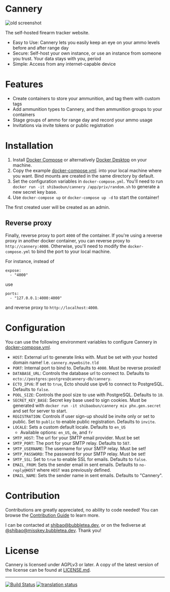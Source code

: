 # Cannery

![old screenshot](https://gitea.bubbletea.dev/shibao/cannery/raw/branch/stable/home.png)

The self-hosted firearm tracker website.

* Easy to Use: Cannery lets you easily keep an eye on your ammo levels before
  and after range day
* Secure: Self-host your own instance, or use an instance from someone you
  trust. Your data stays with you, period
* Simple: Access from any internet-capable device

# Features

- Create containers to store your ammunition, and tag them with custom tags
- Add ammunition types to Cannery, and then ammunition groups to your containers
- Stage groups of ammo for range day and record your ammo usage
- Invitations via invite tokens or public registration

# Installation

1. Install [Docker Compose](https://docs.docker.com/compose/install/) or alternatively [Docker Desktop](https://docs.docker.com/desktop/) on your machine.
1. Copy the example [docker-compose.yml](https://gitea.bubbletea.dev/shibao/cannery/src/branch/stable/docker-compose.yml). into your local machine where you want.
   Bind mounts are created in the same directory by default.
1. Set the configuration variables in `docker-compose.yml`. You'll need to run
   `docker run -it shibaobun/cannery /app/priv/random.sh` to generate a new
   secret key base.
1. Use `docker-compose up` or `docker-compose up -d` to start the container!

The first created user will be created as an admin.

## Reverse proxy

Finally, reverse proxy to port `4000` of the container. If you're using a reverse proxy in another docker container, you can reverse proxy to `http://cannery:4000`. Otherwise, you'll need to modify the `docker-compose.yml` to bind the port to your local machine.

For instance, instead of
```
expose:
  - "4000"
```

use
```
ports:
  - "127.0.0.1:4000:4000"
```
and reverse proxy to `http://localhost:4000`.

# Configuration

You can use the following environment variables to configure Cannery in
[docker-compose.yml](https://gitea.bubbletea.dev/shibao/cannery/src/branch/stable/docker-compose.yml).

- `HOST`: External url to generate links with. Must be set with your hosted
  domain name! I.e. `cannery.mywebsite.tld`
- `PORT`: Internal port to bind to. Defaults to `4000`. Must be reverse proxied!
- `DATABASE_URL`: Controls the database url to connect to. Defaults to
  `ecto://postgres:postgres@cannery-db/cannery`.
- `ECTO_IPV6`: If set to `true`, Ecto should use ipv6 to connect to PostgreSQL.
  Defaults to `false`.
- `POOL_SIZE`: Controls the pool size to use with PostgreSQL. Defaults to `10`.
- `SECRET_KEY_BASE`: Secret key base used to sign cookies. Must be generated
  with `docker run -it shibaobun/cannery mix phx.gen.secret` and set for server to start.
- `REGISTRATION`: Controls if user sign-up should be invite only or set to
  public. Set to `public` to enable public registration. Defaults to `invite`.
- `LOCALE`: Sets a custom default locale. Defaults to `en_US`
  - Available options: `en_US`, `de`, and `fr`
- `SMTP_HOST`: The url for your SMTP email provider. Must be set
- `SMTP_PORT`: The port for your SMTP relay. Defaults to `587`.
- `SMTP_USERNAME`: The username for your SMTP relay. Must be set!
- `SMTP_PASSWORD`: The password for your SMTP relay. Must be set!
- `SMTP_SSL`: Set to `true` to enable SSL for emails. Defaults to `false`.
- `EMAIL_FROM`: Sets the sender email in sent emails. Defaults to
  `no-reply@HOST` where `HOST` was previously defined.
- `EMAIL_NAME`: Sets the sender name in sent emails. Defaults to "Cannery".

# Contribution

Contributions are greatly appreciated, no ability to code needed! You can browse
the [Contribution
Guide](https://gitea.bubbletea.dev/shibao/cannery/src/branch/stable/CONTRIBUTING.md)
to learn more.

I can be contacted at [shibao@bubbletea.dev](mailto:shibao@bubbletea.dev), or on
the fediverse at
[@shibao@misskey.bubbletea.dev](https://misskey.bubbletea.dev/@shibao). Thank
you!

# License

Cannery is licensed under AGPLv3 or later. A copy of the latest version of the
license can be found at
[LICENSE.md](https://gitea.bubbletea.dev/shibao/cannery/src/branch/stable/LICENSE.md).

---

[![Build
Status](https://drone.bubbletea.dev/api/badges/shibao/cannery/status.svg?ref=refs/heads/dev)](https://drone.bubbletea.dev/shibao/cannery)
[![translation
status](https://weblate.bubbletea.dev/widgets/cannery/-/svg-badge.svg)](https://weblate.bubbletea.dev/engage/cannery/)
